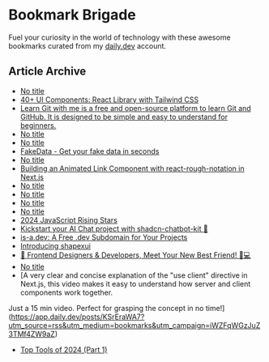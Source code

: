 # Bookmark Brigade
Fuel your curiosity in the world of technology with these awesome bookmarks curated from my [daily.dev](https://app.daily.dev/Anmol-Baranwal) account.

## Article Archive

<!-- DAILY-DEV-BOOKMARKS:START -->
- [No title](https://app.daily.dev/posts/qxYVpMAep?utm_source=rss&utm_medium=bookmarks&utm_campaign=iWZFqWGzJuZ3TMf4ZW9aZ)
- [40+ UI Components: React Library with Tailwind CSS](https://app.daily.dev/posts/NYzLjUofK?utm_source=rss&utm_medium=bookmarks&utm_campaign=iWZFqWGzJuZ3TMf4ZW9aZ)
- [Learn Git with me is a free and open-source platform to learn Git and GitHub. It is designed to be simple and easy to understand for beginners.](https://app.daily.dev/posts/7lTurjut4?utm_source=rss&utm_medium=bookmarks&utm_campaign=iWZFqWGzJuZ3TMf4ZW9aZ)
- [No title](https://app.daily.dev/posts/JhAeojq5g?utm_source=rss&utm_medium=bookmarks&utm_campaign=iWZFqWGzJuZ3TMf4ZW9aZ)
- [No title](https://app.daily.dev/posts/8hXSj3xeL?utm_source=rss&utm_medium=bookmarks&utm_campaign=iWZFqWGzJuZ3TMf4ZW9aZ)
- [FakeData - Get your fake data in seconds](https://app.daily.dev/posts/6sJ2h4OnI?utm_source=rss&utm_medium=bookmarks&utm_campaign=iWZFqWGzJuZ3TMf4ZW9aZ)
- [No title](https://app.daily.dev/posts/308q9duby?utm_source=rss&utm_medium=bookmarks&utm_campaign=iWZFqWGzJuZ3TMf4ZW9aZ)
- [Building an Animated Link Component with react-rough-notation in Next.js](https://app.daily.dev/posts/yJen08CaQ?utm_source=rss&utm_medium=bookmarks&utm_campaign=iWZFqWGzJuZ3TMf4ZW9aZ)
- [No title](https://app.daily.dev/posts/3acDOJ7Cx?utm_source=rss&utm_medium=bookmarks&utm_campaign=iWZFqWGzJuZ3TMf4ZW9aZ)
- [No title](https://app.daily.dev/posts/GQ5Cl4sub?utm_source=rss&utm_medium=bookmarks&utm_campaign=iWZFqWGzJuZ3TMf4ZW9aZ)
- [No title](https://app.daily.dev/posts/u1P9ok7Tc?utm_source=rss&utm_medium=bookmarks&utm_campaign=iWZFqWGzJuZ3TMf4ZW9aZ)
- [No title](https://app.daily.dev/posts/AkgJXk5sf?utm_source=rss&utm_medium=bookmarks&utm_campaign=iWZFqWGzJuZ3TMf4ZW9aZ)
- [2024 JavaScript Rising Stars](https://app.daily.dev/posts/SQz2mFwaY?utm_source=rss&utm_medium=bookmarks&utm_campaign=iWZFqWGzJuZ3TMf4ZW9aZ)
- [Kickstart your AI Chat project with shadcn-chatbot-kit 🚀](https://app.daily.dev/posts/01QjIyLW0?utm_source=rss&utm_medium=bookmarks&utm_campaign=iWZFqWGzJuZ3TMf4ZW9aZ)
- [is-a.dev: A Free .dev Subdomain for Your Projects](https://app.daily.dev/posts/MFlMfa6SZ?utm_source=rss&utm_medium=bookmarks&utm_campaign=iWZFqWGzJuZ3TMf4ZW9aZ)
- [Introducing shapexui](https://app.daily.dev/posts/ipWMyMijs?utm_source=rss&utm_medium=bookmarks&utm_campaign=iWZFqWGzJuZ3TMf4ZW9aZ)
- [🚀 Frontend Designers &amp; Developers, Meet Your New Best Friend! 🎨💻](https://app.daily.dev/posts/xow8hEbQ4?utm_source=rss&utm_medium=bookmarks&utm_campaign=iWZFqWGzJuZ3TMf4ZW9aZ)
- [No title](https://app.daily.dev/posts/unJxqr48N?utm_source=rss&utm_medium=bookmarks&utm_campaign=iWZFqWGzJuZ3TMf4ZW9aZ)
- [A very clear and concise explanation of the &quot;use client&quot; directive in Next.js, this video makes it easy to understand how server and client components work together. 

Just a 15 min video. Perfect for grasping the concept in no time!](https://app.daily.dev/posts/KSrEraWA7?utm_source=rss&utm_medium=bookmarks&utm_campaign=iWZFqWGzJuZ3TMf4ZW9aZ)
- [Top Tools of 2024 &lpar;Part 1&rpar;](https://app.daily.dev/posts/mbmrqd4Nm?utm_source=rss&utm_medium=bookmarks&utm_campaign=iWZFqWGzJuZ3TMf4ZW9aZ)
<!-- DAILY-DEV-BOOKMARKS:END -->

